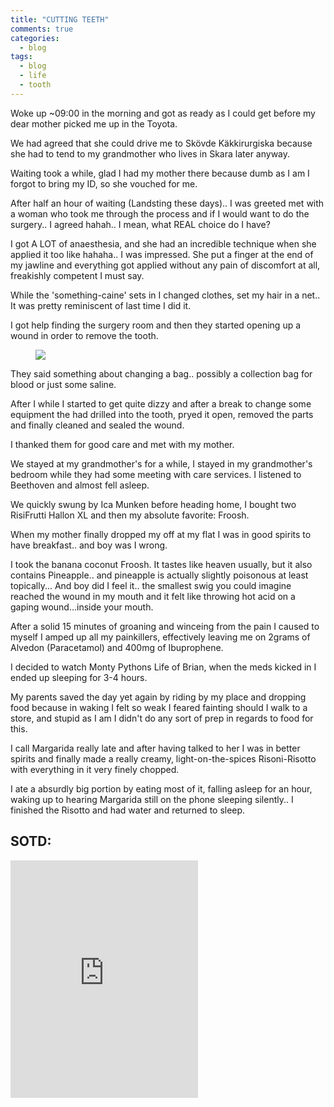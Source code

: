 ```yaml
---
title: "CUTTING TEETH"
comments: true
categories:
  - blog
tags:
  - blog
  - life
  - tooth
---
```



Woke up ~09:00 in the morning and got as ready as I could get before my dear mother picked me up in the Toyota. 

We had agreed that she could drive me to Skövde Käkkirurgiska because she had to tend to my grandmother who lives in Skara later anyway. 

Waiting took a while, glad I had my mother there because dumb as I am I forgot to bring my ID, so she vouched for me. 

After half an hour of waiting (Landsting these days).. I was greeted met with a woman who took me through the process and if I would want to do the surgery.. I agreed hahah.. I mean, what REAL choice do I have? 

I got A LOT of anaesthesia, and she had an incredible technique when she applied it too like hahaha.. I was impressed. She put a finger at the end of my jawline and everything got applied without any pain of discomfort at all, freakishly competent I must say.

While the 'something-caine' sets in I changed clothes, set my hair in a net.. It was pretty reminiscent of last time I did it. 

I got help finding the surgery room and then they started opening up a wound in order to remove the tooth. 

<figure class="half">
    <a href="https://github.com/dotMavriQ/dotmavriq.github.io/blob/master/assets/Camera/ca_dentist.png?raw=true"><img src="https://github.com/dotMavriQ/dotmavriq.github.io/blob/master/assets/Camera/ca_dentist.png?raw=true"></a>
</figure>

They said something about changing a bag.. possibly a collection bag for blood or just some saline. 

After I while I started to get quite dizzy and after a break to change some equipment the had drilled into the tooth, pryed it open, removed the parts and finally cleaned and sealed the wound. 

I thanked them for good care and met with my mother. 

We stayed at my grandmother's for a while, I stayed in my grandmother's bedroom while they had some meeting with care services. I listened to Beethoven and almost fell asleep. 

We quickly swung by Ica Munken before heading home, I bought two RisiFrutti Hallon XL and then my absolute favorite: Froosh. 

When my mother finally dropped my off at my flat I was in good spirits to have breakfast.. and boy was I wrong. 

I took the banana coconut Froosh. 
It tastes like heaven usually, but it also contains Pineapple.. and pineapple is actually slightly poisonous at least topically... And boy did I feel it.. the smallest swig you could imagine reached the wound in my mouth and it felt like throwing hot acid on a gaping wound...inside your mouth. 

After a solid 15 minutes of groaning and winceing from the pain I caused to myself I amped up all my painkillers, effectively leaving me on 2grams of Alvedon (Paracetamol) and 400mg of Ibuprophene. 

I decided to watch Monty Pythons Life of Brian, when the meds kicked in I ended up sleeping for 3-4 hours. 

My parents saved the day yet again by riding by my place and dropping food because in waking I felt so weak I feared fainting should I walk to a store, and stupid as I am I didn't do any sort of prep in regards to food for this. 

I call Margarida really late and after having talked to her I was in better spirits and finally made a really creamy, light-on-the-spices Risoni-Risotto with everything in it very finely chopped. 

I ate a absurdly big portion by eating most of it, falling asleep for an hour, waking up to hearing Margarida still on the phone sleeping silently.. I finished the Risotto and had water and returned to sleep. 

## SOTD:
<iframe src="https://open.spotify.com/embed?uri=spotify:track:4ACqgbwaJyCMnToAcpD8wg" width="300" height="380" frameborder="0" allowtransparency="true" allow="encrypted-media"></iframe>